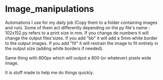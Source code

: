 # Image_manipulations
Automations I use for my daily job (Copy them to a folder containing images and run).
Some of them act differently depending on the py file's name :
102x152.py refers to a print size in mm. If you change de numbers it will change the output files'sizes. If you add "bb" it will add a 5mm white border to the output images. If you add "fit" it will restrain the image to fit entirely in the output size (adding white borders if needed).

Same thing with 800px which will output a 800 (or whatever) pixels wide image.

It is stuff made to help me do things quickly.
